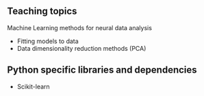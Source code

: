 ## Teaching topics

Machine Learning methods for neural data analysis
- Fitting models to data
- Data dimensionality reduction methods (PCA)


## Python specific libraries and dependencies
- Scikit-learn
